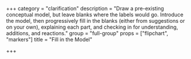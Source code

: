 +++
category = "clarification"
description = "Draw a pre-existing conceptual model, but leave blanks where the labels would go. Introduce the model, then progressively fill in the blanks (either from suggestions or on your own), explaining each part, and checking in for understanding, additions, and reactions."
group = "full-group"
props = ["flipchart", "markers"]
title = "Fill in the Model"

+++
